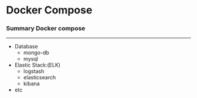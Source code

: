 # Docker Compose
### Summary Docker compose 
---
- Database
  - mongo-db
  - mysql
- Elastic Stack:(ELK)
  - logstash
  - elasticsearch
  - kibana
- etc
